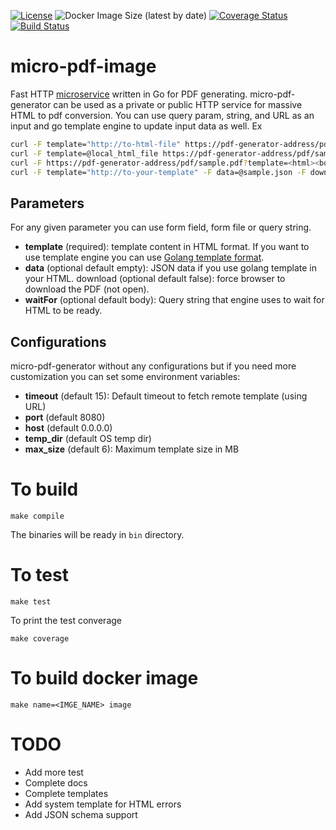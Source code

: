 [![License](https://img.shields.io/badge/License-Apache%202.0-blue.svg)](https://opensource.org/licenses/Apache-2.0)
![Docker Image Size (latest by date)](https://img.shields.io/docker/image-size/abdollahpour/micro-pdf-image)
[![Coverage Status](https://coveralls.io/repos/github/abdollahpour/micro-pdf-image/badge.svg?branch=master)](https://coveralls.io/github/abdollahpour/micro-pdf-image?branch=master)
[![Build Status](https://secure.travis-ci.org/abdollahpour/micro-pdf-image.svg?branch=master)](http://travis-ci.org/abdollahpour/micro-pdf-image)

# micro-pdf-image

Fast HTTP [microservice](http://microservices.io/patterns/microservices.html) written in Go for PDF generating. micro-pdf-generator can be used as a private or public HTTP service for massive HTML to pdf conversion. You can use query param, string, and URL as an input and go template engine to update input data as well. Ex

```sh
curl -F template="http://to-html-file" https://pdf-generator-address/pdf/sample.pdf
curl -F template=@local_html_file https://pdf-generator-address/pdf/sample.pdf
curl -F https://pdf-generator-address/pdf/sample.pdf?template=<html><body>Some_HTML</body></html>
curl -F template="http://to-your-template" -F data=@sample.json -F download=true -F waitFor=body https://pdf-generator-address/pdf/sample.pdf
```

Parameters
---

For any given parameter you can use form field, form file or query string.

* **template** (required): template content in HTML format. If you want to use template engine you can use [Golang template format](https://golang.org/pkg/text/template/).
* **data** (optional default empty): JSON data if you use golang template in your HTML.
download (optional default false): force browser to download the PDF (not open).
* **waitFor** (optional default body): Query string that engine uses to wait for HTML to be ready.

Configurations
---

micro-pdf-generator without any configurations but if you need more customization you can set some environment variables:

* **timeout** (default 15): Default timeout to fetch remote template (using URL)
* **port** (default 8080)
* **host** (default 0.0.0.0)
* **temp_dir** (default OS temp dir)
* **max_size** (default 6): Maximum template size in MB

To build
===

    make compile

The binaries will be ready in `bin` directory.

To test
===

    make test

To print the test converage

    make coverage

To build docker image
===

    make name=<IMGE_NAME> image

TODO
===
* Add more test
* Complete docs
* Complete templates
* Add system template for HTML errors
* Add JSON schema support
